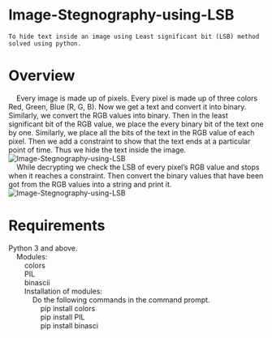 # Image-Stegnography-using-LSB
	To hide text inside an image using Least significant bit (LSB) method solved using python. 

# Overview
  &nbsp;&nbsp;&nbsp;&nbsp;Every image is made up of pixels. Every pixel is made up of three colors Red, Green, Blue (R, G, B). Now we get a text and convert it into binary. Similarly, we convert the RGB values into binary. Then in the least significant bit of the RGB value, we place the every binary bit of the text one by one. Similarly, we place all the bits of the text in the RGB value of each pixel. Then we add a constraint to show that the text ends at a particular point of time. Thus we hide the text inside the image.
  ![Image-Stegnography-using-LSB](https://2.bp.blogspot.com/-1leyDfJnMJY/WnHSU_aHZKI/AAAAAAAADsk/kClYV86bTwYbIttMrDR2igWNZI_qqJWrwCLcBGAs/s1600/encode.png)<br>
  &nbsp;&nbsp;&nbsp;&nbsp;While decrypting we check the LSB of every pixel’s RGB value and stops when it reaches a constraint. Then convert the binary values that have been got from the RGB values into a string and print it. 
![Image-Stegnography-using-LSB](https://www.pantechsolutions.net/media/catalog/product/cache/1/thumbnail/350x/9df78eab33525d08d6e5fb8d27136e95/m/a/matlab_code_for_lsb_steganography.jpg)
# Requirements
Python 3 and above.  
  &nbsp;&nbsp;&nbsp;&nbsp;Modules:  
    &nbsp;&nbsp;&nbsp;&nbsp;&nbsp;&nbsp;&nbsp;&nbsp;colors  
    &nbsp;&nbsp;&nbsp;&nbsp;&nbsp;&nbsp;&nbsp;&nbsp;PIL  
    &nbsp;&nbsp;&nbsp;&nbsp;&nbsp;&nbsp;&nbsp;&nbsp;binascii  
    &nbsp;&nbsp;&nbsp;&nbsp;&nbsp;&nbsp;&nbsp;&nbsp;Installation of modules:  
      &nbsp;&nbsp;&nbsp;&nbsp;&nbsp;&nbsp;&nbsp;&nbsp;&nbsp;&nbsp;&nbsp;&nbsp;Do the following commands in the command prompt.  
        &nbsp;&nbsp;&nbsp;&nbsp;&nbsp;&nbsp;&nbsp;&nbsp;&nbsp;&nbsp;&nbsp;&nbsp;&nbsp;&nbsp;&nbsp;&nbsp;pip install colors  
        &nbsp;&nbsp;&nbsp;&nbsp;&nbsp;&nbsp;&nbsp;&nbsp;&nbsp;&nbsp;&nbsp;&nbsp;&nbsp;&nbsp;&nbsp;&nbsp;pip install PIL  
        &nbsp;&nbsp;&nbsp;&nbsp;&nbsp;&nbsp;&nbsp;&nbsp;&nbsp;&nbsp;&nbsp;&nbsp;&nbsp;&nbsp;&nbsp;&nbsp;pip install binasci  
